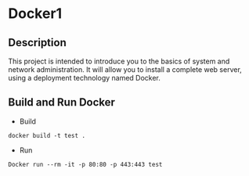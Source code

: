 # Docker1

  ## Description
  
  This project is intended to introduce you to the basics of system and network administration. It will allow you to install a complete web server, using a deployment technology named Docker.
  
  ## Build and Run Docker
  
  - Build 
  
 ``` docker build -t test .  ```
  
  - Run
  
  ``` Docker run --rm -it -p 80:80 -p 443:443 test ```
  
